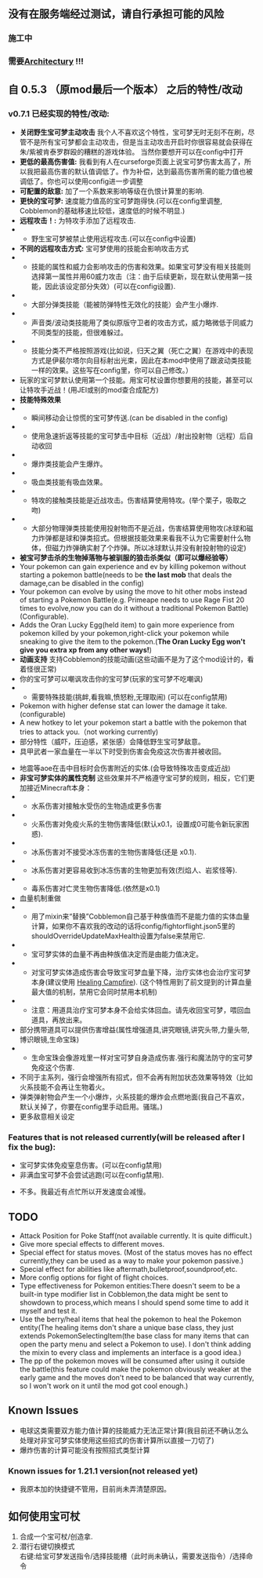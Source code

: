 ## 没有在服务端经过测试，请自行承担可能的风险
### 施工中
### 需要[Architectury](https://modrinth.com/mod/architectury-api) !!!
## 自 0.5.3 （原mod最后一个版本） 之后的特性/改动
### v0.7.1 已经实现的特性/改动:
- **关闭野生宝可梦主动攻击** 我个人不喜欢这个特性，宝可梦无时无刻不在刷，尽管不是所有宝可梦都会主动攻击，但是当主动攻击开启时你很容易就会获得在朱/紫被肯泰罗群殴的糟糕的游戏体验。 当然你要想开可以在config中打开
- **更低的最高伤害值:** 我看到有人在curseforge页面上说宝可梦伤害太高了，所以我把最高伤害的默认值调低了。作为补偿，达到最高伤害所需的能力值也被调低了。你也可以使用config进一步调整
- **可配置的敌意:** 加了一个系数来影响等级在仇恨计算里的影响.
- **更快的宝可梦:** 速度能力值高的宝可梦跑得快.(可以在config里调整, Cobblemon的基础移速比较低，速度低的时候不明显.)
- **远程攻击！:** 为特攻手添加了远程攻击.
- - 野生宝可梦被禁止使用远程攻击.(可以在config中设置)
- **不同的远程攻击方式:** 宝可梦使用的技能会影响攻击方式
- - 技能的属性和威力会影响攻击的伤害和效果。如果宝可梦没有相关技能则选择第一属性并用60威力攻击（注：由于后续更新，现在默认使用第一技能，因此该设定部分失效）(可以在config设置).
- - 大部分弹类技能（能被防弹特性无效化的技能）会产生小爆炸.
- - 声音类/波动类技能用了类似原版守卫者的攻击方式，威力略微低于同威力不同类型的技能，但很难躲过。
- - 技能分类不严格按照游戏(比如说，归天之翼（死亡之翼）在游戏中的表现方式是伊裴尔塔尔向目标射出光束，因此在本mod中使用了跟波动类技能一样的效果。这些写在config里，你可以自己修改。）
- 玩家的宝可梦默认使用第一个技能。用宝可杖设置你想要用的技能，甚至可以让特攻手近战！(用JEI或别的mod查合成配方)
- **技能特殊效果** 
- - 瞬间移动会让惊慌的宝可梦传送.(can be disabled in the config)
- - 使用急速折返等技能的宝可梦击中目标（近战）/射出投射物（远程）后自动收回
- - 爆炸类技能会产生爆炸。
- - 吸血类技能有吸血效果。
- - 特攻的接触类技能是近战攻击。伤害结算使用特攻。(举个栗子，吸取之吻) 
- - 大部分物理弹类技能使用投射物而不是近战，伤害结算使用物攻(冰球和磁力炸弹都是球和弹类招式。但根据技能效果来看我不认为它需要射什么物体，但磁力炸弹确实射了个炸弹。所以冰球默认并没有射投射物的设定)
- **被宝可梦击杀的生物掉落物与被驯服的狼击杀类似（即可以爆经验等）**
- Your pokemon can gain experience and ev by killing pokemon without starting a pokemon battle(needs to be **the last mob** that deals the damage,can be disabled in the config)
- Your pokemon can evolve by using the move to hit other mobs instead of starting a Pokemon Battle(e.g. Primeape needs to use Rage Fist 20 times to evolve,now you can do it without a traditional Pokemon Battle)(Configurable).
- Adds the Oran Lucky Egg(held item) to gain more experience from pokemon killed by your pokemon,right-click your pokemon while sneaking to give the item to the pokemon.(**The Oran Lucky Egg won't give you extra xp from any other ways!**)
- **动画支持** 支持Cobblemon的技能动画(这些动画不是为了这个mod设计的，看着怪很正常)
- 你的宝可梦可以嘲讽攻击你的宝可梦(玩家的宝可梦不吃嘲讽)
- - 需要特殊技能(挑衅,看我嘛,愤怒粉,无理取闹) (可以在config禁用)
- Pokemon with higher defense stat can lower the damage it take.(configurable)
- A new hotkey to let your pokemon start a battle with the pokemon that tries to attack you.（not working currently)
- 部分特性（威吓，压迫感，紧张感）会降低野生宝可梦敌意。
- 具甲武者一家血量在一半以下时受到伤害会免疫这次伤害并被收回。
* 地震等aoe在击中目标时会伤害附近的实体.(会导致特殊攻击变成近战)
* **非宝可梦实体的属性克制** 这些效果并不严格遵守宝可梦的规则，相反，它们更加接近Minecraft本身：
* * 水系伤害对接触水受伤的生物造成更多伤害
* * 火系伤害对免疫火系的生物伤害降低(默认x0.1，设置成0可能令新玩家困惑).
* * 冰系伤害对不接受冰冻伤害的生物伤害降低(还是 x0.1).
* * 冰系伤害对更容易收到冰冻伤害的生物更加有效(烈焰人、岩浆怪等).
* * 毒系伤害对亡灵生物伤害降低.(依然是x0.1)
* 血量机制重做
* * 用了mixin来“替换”Cobblemon自己基于种族值而不是能力值的实体血量计算，如果你不喜欢我的改动的话将config/fightorflight.json5里的shouldOverrideUpdateMaxHealth设置为false来禁用它.
* * 宝可梦实体的血量不再由种族值决定而是由能力值决定。
* * 对宝可梦实体造成伤害会导致宝可梦血量下降，治疗实体也会治疗宝可梦本身(建议使用 [Healing Campfire](https://modrinth.com/mod/healing-campfire)). (这个特性用到了前文提到的计算血量最大值的机制，禁用它会同时禁用本机制)
* * 注意：用道具治疗宝可梦本身不会给实体回血。请先收回宝可梦，喂回血道具，再放出来。
* 部分携带道具可以提供伤害增益(属性增强道具,讲究眼镜,讲究头带,力量头带,博识眼镜,生命宝珠)
* * 生命宝珠会像游戏里一样对宝可梦自身造成伤害.强行和魔法防守的宝可梦免疫这个伤害.
* 不同于主系列，强行会增强所有招式，但不会再有附加状态效果等特效（比如火系技能不会再让生物着火。
* 弹类弹射物会产生一个小爆炸，火系技能的爆炸会点燃地面(我自己不喜欢，默认关掉了，你要在config里手动启用。骚瑞。)
* 更多敌意相关设定
### Features that is not released currently(will be released after I fix the bug):
* 宝可梦实体免疫窒息伤害。(可以在config禁用)
* 非满血宝可梦不会尝试逃跑(可以在config禁用).
- 不多。我最近有点忙所以开发速度会减慢。
## TODO
- Attack Position for Poke Staff(not available currently. It is quite difficult.)
- Give more special effects to different moves.
- Special effect for status moves. (Most of the status moves has no effect currently,they can be used as a way to make your pokemon passive.)
- Special effect for abilities like aftermath,bulletproof,soundproof,etc.
- More config options for fight of flight choices.
- Type effectiveness for Pokemon entities:There doesn't seem to be a built-in type modifier list in Cobblemon,the data might be sent to showdown to process,which means I should spend some time to add it myself and test it.
- Use the berry/heal items that heal the pokemon to heal the Pokemon entity(The healing items don't share a unique base class, they just extends PokemonSelectingItem(the base class for many items that can open the party menu and select a Pokemon to use). I don't think adding the mixin to every class and implements an interface is a good idea.)
- The pp of the pokemon moves will be consumed after using it outside the battle(this feature could make the pokemon obviously weaker at the early game and the moves don't need to be balanced that way currently, so I won't work on it until the mod got cool enough.)
## Known Issues
- 电球这类需要双方能力值计算的技能威力无法正常计算(我目前还不确认怎么处理对非宝可梦实体使用这些招式的伤害计算所以直接一刀切了)
- 爆炸伤害的计算可能没有按照招式类型计算
### Known issues for 1.21.1 version(not released yet)
- 我原本加的快捷键不管用，目前尚未弄清楚原因。
## 如何使用宝可杖
1. 合成一个宝可杖/创造拿.
2. 潜行右键切换模式  
右键:给宝可梦发送指令/选择技能槽（此时尚未确认，需要发送指令）/选择命令